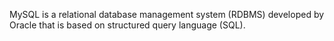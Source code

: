 MySQL is a relational database management system (RDBMS) developed by Oracle that is based on structured query language (SQL).
